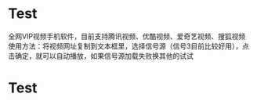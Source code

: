 # Test
全网VIP视频手机软件，目前支持腾讯视频、优酷视频、爱奇艺视频、搜狐视频<br />
使用方法：将视频网址复制到文本框里，选择信号源（信号3目前比较好用），点击确定，就可以自动播放，如果信号源加载失败换其他的试试
# Test
